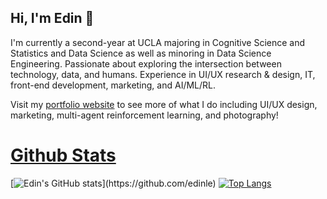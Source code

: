 ## Hi, I'm Edin 👋
I'm currently a second-year at UCLA majoring in Cognitive Science and Statistics and Data Science as well as minoring in Data Science Engineering. Passionate about exploring the intersection between technology, data, and humans. Experience in UI/UX research & design, IT, front-end development, marketing, and AI/ML/RL.

Visit my [portfolio website](https://leedin.myportfolio.com/work) to see more of what I do including UI/UX design, marketing, multi-agent reinforcement learning, and photography!

# [Github Stats](https://github.com/edinle/#-github_stats)

[![Edin's GitHub stats](https://github-readme-stats.vercel.app/api?username=edinle&theme=vision-friendly-dark&line_height=27")](https://github.com/edinle)
[![Top Langs](https://github-readme-stats.vercel.app/api/top-langs/?username=edinle&layout=compact&theme=vision-friendly-dark)](https://github.com/edinle)

<!--
**edinle/edinle** is a ✨ _special_ ✨ repository because its `README.md` (this file) appears on your GitHub profile.

Here are some ideas to get you started:

- 🔭 I’m currently working on ...
- 🌱 I’m currently learning ...
- 👯 I’m looking to collaborate on ...
- 🤔 I’m looking for help with ...
- 💬 Ask me about ...
- 📫 How to reach me: ...
- 😄 Pronouns: ...
- ⚡ Fun fact: ...
-->

